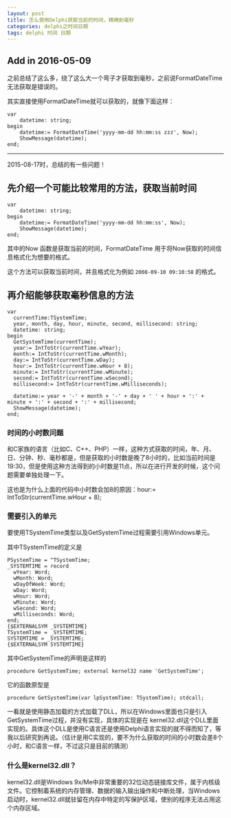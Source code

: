 ```yaml
---
layout: post
title: 怎么使用Delphi获取当前的时间，精确到毫秒
categories: delphi之时间日期
tags: delphi 时间 日期
---
```


## Add in 2016-05-09

之前总结了这么多，绕了这么大一个弯子才获取到毫秒，之前说FormatDateTime无法获取是错误的。

其实直接使用FormatDateTime就可以获取的，就像下面这样：

```
var
    datetime: string;
begin
    datetime:= FormatDateTime('yyyy-mm-dd hh:mm:ss zzz', Now);
    ShowMessage(datetime);
end;
```

---

2015-08-17时，总结的有一些问题！

## 先介绍一个可能比较常用的方法，获取当前时间

```
var
    datetime: string;
begin
    datetime:= FormatDateTime('yyyy-mm-dd hh:mm:ss', Now);
    ShowMessage(datetime);
end;
```

其中的Now 函数是获取当前的时间，FormatDateTime 用于将Now获取的时间信息格式化为想要的格式。

这个方法可以获取当前时间，并且格式化为例如 `2008-09-10 09:10:58` 的格式。


## 再介绍能够获取毫秒信息的方法

```
var
  currentTime:TSystemTime;
  year, month, day, hour, minute, second, millisecond: string;
  datetime: string;
begin
  GetSystemTime(currentTime);
  year:= IntToStr(currentTime.wYear);
  month:= IntToStr(currentTime.wMonth);
  day:= IntToStr(currentTime.wDay);
  hour:= IntToStr(currentTime.wHour + 8);
  minute:= IntToStr(currentTime.wMinute);
  second:= IntToStr(currentTime.wSecond);
  millisecond:= IntToStr(currentTime.wMilliseconds);
    
  datetime:= year + '-' + month + '-' + day + ' ' + hour + ':' + minute + ':' + second + ':' + millisecond;
  ShowMessage(datetime);
end;
```

### 时间的小时数问题

和C家族的语言（比如C、C++、PHP）一样，这种方式获取的时间，年、月、日、分钟、秒、毫秒都是，但是获取的小时数是晚了8小时的，比如当前时间是19:30，但是使用这种方法得到的小时数是11点，所以在进行开发的时候，这个问题需要单独处理一下。

这也是为什么上面的代码中小时数会加8的原因：hour:= IntToStr(currentTime.wHour + 8);

### 需要引入的单元

要使用TSystemTime类型以及GetSystemTime过程需要引用Windows单元。

其中TSystemTime的定义是

```
PSystemTime = ^TSystemTime;
_SYSTEMTIME = record
  wYear: Word;
  wMonth: Word;
  wDayOfWeek: Word;
  wDay: Word;
  wHour: Word;
  wMinute: Word;
  wSecond: Word;
  wMilliseconds: Word;
end;
{$EXTERNALSYM _SYSTEMTIME}
TSystemTime = _SYSTEMTIME;
SYSTEMTIME = _SYSTEMTIME;
{$EXTERNALSYM SYSTEMTIME}
```

其中GetSystemTime的声明是这样的

```
procedure GetSystemTime; external kernel32 name 'GetSystemTime';
```

它的函数原型是

```
procedure GetSystemTime(var lpSystemTime: TSystemTime); stdcall;
```

一看就是使用静态加载的方式加载了DLL，所以在Windows里面也只是引入GetSystemTime过程，并没有实现，具体的实现是在 kernel32.dll这个DLL里面实现的。具体这个DLL是使用C语言还是使用Delphi语言实现的就不得而知了，等我以后研究到再说。（估计是用C实现的，要不为什么获取的时间的小时数会差8个小时，和C语言一样，不过这只是目前的猜测）

### 什么是kernel32.dll？

kernel32.dll是Windows 9x/Me中非常重要的32位动态链接库文件，属于内核级文件。它控制着系统的内存管理、数据的输入输出操作和中断处理，当Windows启动时，kernel32.dll就驻留在内存中特定的写保护区域，使别的程序无法占用这个内存区域。
